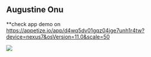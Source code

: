 
## Augustine Onu 

**check app demo on
https://appetize.io/app/d4wq5dv01gqz04jge7unh1r4tw?device=nexus7&osVersion=11.0&scale=50

<img src= "https://user-images.githubusercontent.com/97133584/159359692-02cb7b9d-d0c4-46da-a0fb-e8ab61c7de63.jpeg">
